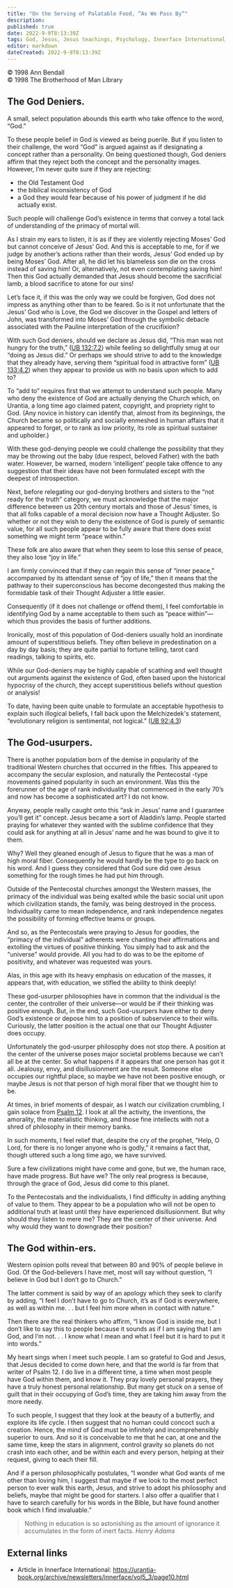 ```yaml
---
title: "On the Serving of Palatable Food, “As We Pass By”"
description: 
published: true
date: 2022-9-9T8:13:39Z
tags: God, Jesus, Jesus teachings, Psychology, Innerface International, article
editor: markdown
dateCreated: 2022-9-9T8:13:39Z
---
```


<p class="v-card v-sheet theme--light grey lighten-3 px-2">© 1998 Ann Bendall<br>© 1998 The Brotherhood of Man Library</p>

## The God Deniers.

A small, select population abounds this earth who take offence to the word, “God.”

To these people belief in God is viewed as being puerile. But if you listen to their challenge, the word “God” is argued against as if designating a concept rather than a personality. On being questioned though, God deniers affirm that they reject both the concept and the personality images. However, I’m never quite sure if they are rejecting:

- the Old Testament God
- the biblical inconsistency of God
- a God they would fear because of his power of judgment if he did actually exist.

Such people will challenge God’s existence in terms that convey a total lack of understanding of the primacy of mortal will.

As I strain my ears to listen, it is as if they are violently rejecting Moses’ God but cannot conceive of Jesus’ God. And this is acceptable to me, for if we judge by another’s actions rather than their words, Jesus’ God ended up by being Moses’ God. After all, he did let his blameless son die on the cross instead of saving him! Or, alternatively, not even contemplating saving him! Then this God actually demanded that Jesus should become the sacrificial lamb, a blood sacrifice to atone for our sins!

Let’s face it, if this was the only way we could be forgiven, God does not impress as anything other than to be feared. So is it not unfortunate that the Jesus’ God who is Love, the God we discover in the Gospel and letters of John, was transformed into Moses’ God through the symbolic debacle associated with the Pauline interpretation of the crucifixion?

With such God deniers, should we declare as Jesus did, “This man was not hungry for the truth,” ([UB 132:7.2](/en/The_Urantia_Book/132#p7_2)) while feeling so delightfully smug at our “doing as Jesus did.” Or perhaps we should strive to add to the knowledge that they already have, serving them “spiritual food in attractive form” ([UB 133:4.2](/en/The_Urantia_Book/133#p4_2)) when they appear to provide us with no basis upon which to add to?

To “add to” requires first that we attempt to understand such people. Many who deny the existence of God are actually denying the Church which, on Urantia, a long time ago claimed patent, copyright, and propriety right to God. (Any novice in history can identify that, almost from its beginnings, the Church became so politically and socially enmeshed in human affairs that it appeared to forget, or to rank as low priority, its role as spiritual sustainer and upholder.)

With these god-denying people we could challenge the possibility that they may be throwing out the baby (due respect, beloved Father) with the bath water. However, be warned, modern ‘intelligent’ people take offence to any suggestion that their ideas have not been formulated except with the deepest of introspection.

Next, before relegating our god-denying brothers and sisters to the “not ready for the truth” category, we must acknowledge that the major difference between us 20th century mortals and those of Jesus’ times, is that all folks capable of a moral decision now have a Thought Adjuster. So whether or not they wish to deny the existence of God is purely of semantic value, for all such people appear to be fully aware that there does exist something we might term “peace within.”

These folk are also aware that when they seem to lose this sense of peace, they also lose “joy in life.”

I am firmly convinced that if they can regain this sense of “inner peace,” accompanied by its attendant sense of “joy of life,” then it means that the pathway to their superconscious has become decongested thus making the formidable task of their Thought Adjuster a little easier.

Consequently (if it does not challenge or offend them), I feel comfortable in identifying God by a name acceptable to them such as “peace within”—which thus provides the basis of further additions.

Ironically, most of this population of God-deniers usually hold an inordinate amount of superstitious beliefs. They often believe in predestination on a day by day basis; they are quite partial to fortune telling, tarot card readings, talking to spirits, etc.

While our God-deniers may be highly capable of scathing and well thought out arguments against the existence of God, often based upon the historical hypocrisy of the church, they accept superstitious beliefs without question or analysis!

To date, having been quite unable to formulate an acceptable hypothesis to explain such illogical beliefs, I fall back upon the Melchizedek's statement, “evolutionary religion is sentimental, not logical.” ([UB 92:4.3](/en/The_Urantia_Book/92#p4_3))

## The God-usurpers.

There is another population born of the demise in popularity of the traditional Western churches that occurred in the fifties. This appeared to accompany the secular explosion, and naturally the Pentecostal -type movements gained popularity in such an environment. Was this the forerunner of the age of rank individuality that commenced in the early 70’s and now has become a sophisticated art? I do not know.

Anyway, people really caught onto this “ask in Jesus’ name and I guarantee you’ll get it” concept. Jesus became a sort of Aladdin’s lamp. People started praying for whatever they wanted with the sublime confidence that they could ask for anything at all in Jesus’ name and he was bound to give it to them.

Why? Well they gleaned enough of Jesus to figure that he was a man of high moral fiber. Consequently he would hardly be the type to go back on his word. And I guess they considered that God sure did owe Jesus something for the rough times he had put him through.

Outside of the Pentecostal churches amongst the Western masses, the primacy of the individual was being exalted while the basic social unit upon which civilization stands, the family, was being destroyed in the process. Individuality came to mean independence, and rank independence negates the possibility of forming effective teams or groups.

And so, as the Pentecostals were praying to Jesus for goodies, the “primacy of the individual” adherents were chanting their affirmations and extolling the virtues of positive thinking. You simply had to ask and the “universe” would provide. All you had to do was to be the epitome of positivity, and whatever was requested was yours.

Alas, in this age with its heavy emphasis on education of the masses, it appears that, with education, we stifled the ability to think deeply!

These god-usurper philosophies have in common that the individual is the center, the controller of their universe—or would be if their thinking was positive enough. But, in the end, such God-usurpers have either to deny God’s existence or depose him to a position of subservience to their wills. Curiously, the latter position is the actual one that our Thought Adjuster does occupy.

Unfortunately the god-usurper philosophy does not stop there. A position at the center of the universe poses major societal problems because we can’t all be at the center. So what happens if it appears that one person has got it all. Jealousy, envy, and disillusionment are the result. Someone else occupies our rightful place, so maybe we have not been positive enough, or maybe Jesus is not that person of high moral fiber that we thought him to be.

At times, in brief moments of despair, as I watch our civilization crumbling, I gain solace from [Psalm 12](/en/Bible/Psalms/12). I look at all the activity, the inventions, the amorality, the materialistic thinking, and those fine intellects with not a shred of philosophy in their memory banks.

In such moments, I feel relief that, despite the cry of the prophet, “Help, O Lord, for there is no longer anyone who is godly,” it remains a fact that, though uttered such a long time ago, we have survived.

Sure a few civilizations might have come and gone, but we, the human race, have made progress. But have we? The only real progress is because, through the grace of God, Jesus did come to this planet.

To the Pentecostals and the individualists, I find difficulty in adding anything of value to them. They appear to be a population who will not be open to additional truth at least until they have experienced disillusionment. But why should they listen to mere me? They are the center of their universe. And why would they want to downgrade their position?

## The God within-ers.

Western opinion polls reveal that between 80 and 90% of people believe in God. Of the God-believers I have met, most will say without question, “I believe in God but I don’t go to Church.”

The latter comment is said by way of an apology which they seek to clarify by adding, “I feel I don’t have to go to Church, it’s as if God is everywhere, as well as within me. . . but I feel him more when in contact with nature.”

Then there are the real thinkers who affirm, “I know God is inside me, but I don’t like to say this to people because it sounds as if I am saying that I am God, and I’m not. . . I know what I mean and what I feel but it is hard to put it into words.”

My heart sings when I meet such people. I am so grateful to God and Jesus, that Jesus decided to come down here, and that the world is far from that writer of Psalm 12. I do live in a different time, a time when most people have God within them, and know it. They pray lovely personal prayers, they have a truly honest personal relationship. But many get stuck on a sense of guilt that in their occupying of God’s time, they are taking him away from the more needy.

To such people, I suggest that they look at the beauty of a butterfly, and explore its life cycle. I then suggest that no human could concoct such a creation. Hence, the mind of God must be infinitely and incomprehensibly superior to ours. And so it is conceivable to me that he can, at one and the same time, keep the stars in alignment, control gravity so planets do not crash into each other, and be within each and every person, helping at their request, giving to each their fill.

And if a person philosophically postulates, “I wonder what God wants of me other than loving him, I suggest that maybe if we look to the most perfect person to ever walk this earth, Jesus, and strive to adopt his philosophy and beliefs, maybe that might be good for starters. I also offer a qualifier that I have to search carefully for his words in the Bible, but have found another book which I find invaluable.”

> Nothing in education is so astonishing as the amount of ignorance it accumulates in the form of inert facts. 
> _Henry Adams_

## External links

- Article in Innerface International: https://urantia-book.org/archive/newsletters/innerface/vol5_3/page10.html



